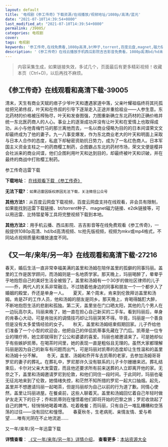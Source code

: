 ```yaml
---
layout: default
title: '电视剧《参工传奇》下载资源/在线播放/视频地址/1080p/高清/蓝光'
date: "2021-07-10T14:39:54+0800"
last_modified_at: "2021-07-10T14:39:54+0800"
permalink: /39005/
categories: 电视剧
cover:
tags: 电视剧
keywords: '参工传奇,在线免费看,1080p高清,bt种子,torrent,百度云盘,magnet,磁力链,迅雷下载资源'
description: '《参工传奇》在线云播放手机西瓜影院吉吉影音免费看，1080p高清bd/hd未删减完整版和tc抢先枪版，mkv/mp4格式，附带bt/torrent种子、magnet/磁力链、百度云盘、网盘资源迅雷下载链接'
---
```


>内容采集生成，如果链接失效，多试几个，页面最后有更多精彩视频！收藏本页（Ctrl+D)，以后再找不麻烦。


## 《参工传奇》在线观看和高清下载-39005

清末，天生有商业天赋的痞子少爷叶天和遭遇家道中落，父亲叶耀祖临终将其托孤给把兄弟佟叔，叶天和在佟叔的引导下逐渐走入正途并重拾祖业——人参生意。东北药材的价格被压榨殆尽，叶天和发奋图强，力图重新确立东北药材的正确价格并统一东北医药商人的人心。事业上的逐渐成功并没有让叶天和在爱情上也取得成功，从小与他青梅竹马的那兰离他而去，一名以商业侵略为目的的日本间谍荣文文却最终成为了他的妻子。九一八事变爆发，作为东北商业老大的叶天和明面上采取与日本人合作的态度，私底下却秘密资助抗日势力，成为了一名红色商人。日本军国主义资金支柱之一的药商樱工制药，企图霸占东北的药材市场，荣文文便是樱井会社派来的商业间谍，他们企图利用叶天和达到目的，却最终被叶天和识破，并在最终的商战中打败樱工制药。


参工传奇迅雷下载

**下载地址**： [在线观看下载 《参工传奇》](https://www.993dy.com//vod-detail-id-13385.html) 


**无法下载?**：`如果迅雷因版权原因无法下载，关注微信公众号 `

**其他方法1**：从百度云网盘下载视频，百度云网盘支持在线观看，非会员有限制，如果能找到迅雷下载链接、bt/torrent种子、magnet磁力链接、e2dk链接等，可以用迅雷、比特彗星等工具将完整视频下载到本地。

**其他方法2**：用手机云播、西瓜影院、吉吉影音等在线免费观看《参工传奇》，一般提供1080p高清、hd/bd高清视频、tc抢先版视频，视频为mkv或mp4格式，不同站点视频质量和播放速度不同。


## 《又一年/来年/另一年》在线观看和高清下载-27216

春天，婚后生活一直非常幸福美满的盖里和汤姆在陪伴盖里的孤僻的同事玛丽。盖里的工作是医学顾问，而汤姆则是一名地质学家。那天晚上，玛丽喝醉了，晕晕乎乎地抱怨自己的美好生活全被毁了。盖里和汤姆有一个30岁的做社区律师的儿子——乔，两代人的关系非常融洽。不过随着他身边的同事和朋友一个一个都步入了婚姻的殿堂，乔还是单身一人。</div>　　夏天，某个周末，肯来到伦敦拜访盖里和汤姆。肯是ZF的工作人员，他和汤姆的朋友是同乡。那天晚上，肯喝得酩酊大醉，不断地抱怨生活的悲剧和孤独。第二天，盖里坐在门口晒太阳，其他的几个男人在一边玩高尔夫。玛丽来晚了，她一直在担心自己新买的二手车。看到玛丽后，单身的肯春心大动，可是肯拙劣的调情技巧却让玛丽哭笑不得。毕竟，玛丽是一个善良但是没有太多爱情经验的女子。</div>　　秋天，盖里和汤姆结束假期回家。儿子乔给他们准备了一个小型的欢迎会，他把自己的伴侣凯蒂事先藏在了门后。凯蒂是一位专业的理疗师，她立即就得到了公公和婆婆的喜爱。玛丽也被邀请来了。可是她却似乎有些嫉妒凯蒂。在喝茶时间里，她的表现一直是粗俗且无理的。虽然大家都理解玛丽是因为自己的新车有问题而出气，可是玛丽对凯蒂的态度却让生性温和的盖里和汤姆十分不解。</div>　　冬天，盖里、汤姆和乔开车去凯蒂的老家，去参加汤姆哥哥罗尼的妻子的葬礼。在葬礼中，罗尼那许久没有联系的儿子卡尔姗姗来迟。葬礼结束后，卡尔对父亲大发雷霆，而且他还要求所有前来送葬的人立即离开他的家。无奈之下，盖里和汤姆邀请罗尼到伦敦，和他们同住一段时间。于此同时，玛丽也毫无征兆地来到了伦敦，她情绪失控，和茫然不知所措的罗尼一起大口抽烟。起先，盖里并不想邀请玛丽一起喝茶，但是玛丽却为自己以前的行为道了歉。同情心使然，盖里让玛丽进屋。在餐桌前，这些人聊着天。盖里和汤姆回忆着自己年轻时做驴友走天下的日子；乔和凯蒂则在憧憬着他们即将开始的巴黎之旅；罗尼收敛起了自己的脾气，轻悄悄地喝着啤酒、吃着晚餐；而玛丽，只有自己一堆乱糟糟和空荡荡的过往——没有回忆和憧憬。</div>　　春夏秋冬，生老病死、亲情友情、爱与希望&hellip;…唯有光阴在不止地流逝&hellip;…


又一年/来年/另一年迅雷下载

**详情查看**： [《又一年/来年/另一年》详情介绍](/movie/27216/)， **查看更多**：[本站资源大全](/movie/t/all/)

